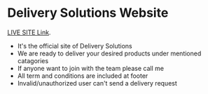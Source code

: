 # Delivery Solutions Website

[LIVE SITE Link](https://delivery-solutions-home.web.app/).

- It's the official site of Delivery Solutions
- We are ready to deliver your desired products under mentioned catagories
- If anyone want to join with the team please call me
- All term and conditions are included at footer
- Invalid/unauthorized user can't send a delivery request